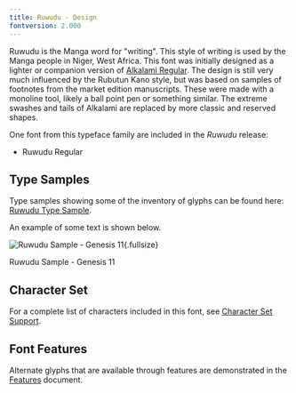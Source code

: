 ```yaml
---
title: Ruwudu - Design
fontversion: 2.000
---
```


Ruwudu is the Manga word for "writing". This style of writing is used by the Manga people in Niger, West Africa. This font was initially designed as a lighter or companion version of [Alkalami Regular](https://software.sil.org/alkalami/). The design is still very much influenced by the Rubutun Kano style, but was based on samples of footnotes from the market edition manuscripts. These were made with a monoline tool, likely a ball point pen or something similar. The extreme swashes and tails of Alkalami are replaced by more classic and reserved shapes. 

One font from this typeface family are included in the *Ruwudu* release:

- Ruwudu Regular


## Type Samples

Type samples showing some of the inventory of glyphs can be found here: 
[Ruwudu Type Sample](sample.md).

An example of some text is shown below. 

![Ruwudu Sample - Genesis 11](assets/images/RuwuduGen11-Regular.png){.fullsize}
<figcaption>Ruwudu Sample - Genesis 11</figcaption>



## Character Set

For a complete list of characters included in this font, see [Character Set Support](charset.md).

## Font Features

Alternate glyphs that are available through features are demonstrated in the [Features](features.md) document. 
